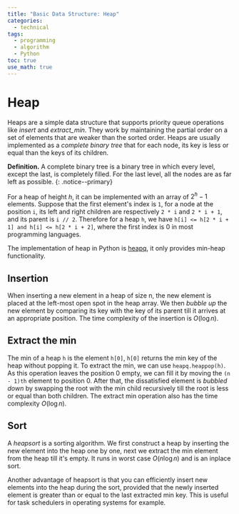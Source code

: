 ```yaml
---
title: "Basic Data Structure: Heap"
categories:
  - technical
tags:
  - programming
  - algorithm
  - Python
toc: true
use_math: true
---
```


# Heap
Heaps are a simple data structure that supports priority queue operations like _insert_ and _extract_min_. They work by maintaining the partial order on a set of elements that are weaker than the sorted order. Heaps are usually implemented as a _complete binary tree_ that for each node, its key is less or equal than the keys of its children.

**Definition.** A complete binary tree is a binary tree in which every level, except the last, is completely filled. For the last level, all the nodes are as far left as possible.
{: .notice--primary}

For a heap of height $h$, it can be implemented with an array of $2^h - 1$ elements. Suppose that the first element's index is `1`, for a node at the position `i`, its left and right children are respectively `2 * i` and `2 * i + 1`, and its parent is `i // 2`. Therefore for a heap `h`, we have `h[i] <= h[2 * i + 1] and h[i] <= h[2 * i + 2]`, where the first index is 0 in most programming languages.

The implementation of heap in Python is [heapq](https://docs.python.org/3.7/library/heapq.html?highlight=heapq#module-heapq), it only provides min-heap functionality.

## Insertion
When inserting a new element in a heap of size n, the new element is placed at the left-most open spot in the heap array. We then _bubble up_ the new element by comparing its key with the key of its parent till it arrives at an appropriate position. The time complexity of the insertion is $O(\log n)$.

## Extract the min
The min of a heap `h` is the element `h[0]`, `h[0]` returns the min key of the heap without popping it. To extract the min, we can use `heapq.heappop(h)`. As this operation leaves the position 0 empty, we can fill it by moving the `(n - 1)th` element to position 0. After that, the dissatisfied element is _bubbled down_ by swapping the root with the min child recursively till the root is less or equal than both children. The extract min operation also has the time complexity $O(\log n)$.

## Sort
A *heapsort* is a sorting algorithm. We first construct a heap by inserting the new element into the heap one by one, next we extract the min element from the heap till it's empty. It runs in worst case $O(n\log n)$ and is an inplace sort.

Another advantage of heapsort is that you can efficiently insert new elements into the heap during the sort, provided that the newly inserted element is greater than or equal to the last extracted min key. This is useful for task schedulers in operating systems for example.